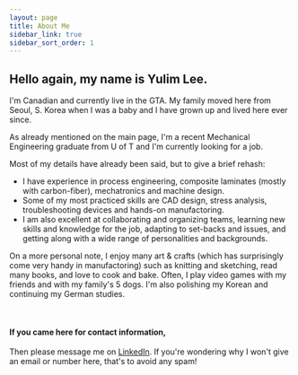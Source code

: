```yaml
---
layout: page
title: About Me
sidebar_link: true
sidebar_sort_order: 1
---
```


## Hello again, my name is Yulim Lee. 

I'm Canadian and currently live in the GTA. My family moved here from Seoul, S. Korea when I was a baby and I have grown up and lived here ever since.

As already mentioned on the main page, I'm a recent Mechanical Engineering graduate from U of T and I'm currently looking for a job.

Most of my details have already been said, but to give a brief rehash:
* I have experience in process engineering, composite laminates (mostly with carbon-fiber), mechatronics and machine design. 
* Some of my most practiced skills are CAD design, stress analysis, troubleshooting devices and hands-on manufactoring. 
* I am also excellent at collaborating and organizing teams, learning new skills and knowledge for the job, adapting to set-backs and issues, and getting along with a wide range of personalities and backgrounds.

On a more personal note, I enjoy many art & crafts (which has surprisingly come very handy in manufactoring) such as knitting and sketching, read many books, and love to cook and bake. Often, I play video games with my friends and with my family's 5 dogs. I'm also polishing my Korean and continuing my German studies.

<p>&nbsp;</p> 

#### If you came here for contact information,

Then please message me on [LinkedIn](https://www.linkedin.com/in/leeyulim/). If you're wondering why I won't give an email or number here, that's to avoid any spam! 
